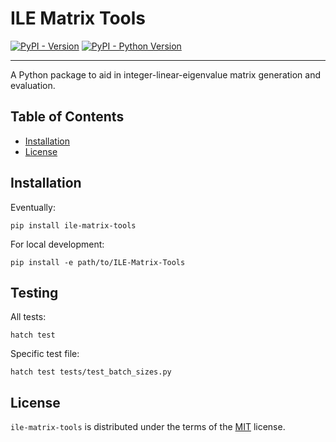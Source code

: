 # ILE Matrix Tools

[![PyPI - Version](https://img.shields.io/pypi/v/ile-matrix-tools.svg)](https://pypi.org/project/ile-matrix-tools)
[![PyPI - Python Version](https://img.shields.io/pypi/pyversions/ile-matrix-tools.svg)](https://pypi.org/project/ile-matrix-tools)

-----

A Python package to aid in integer-linear-eigenvalue matrix generation and evaluation.

## Table of Contents

- [Installation](#installation)
- [License](#license)

## Installation

Eventually:
```console
pip install ile-matrix-tools
```

For local development:
```console
pip install -e path/to/ILE-Matrix-Tools
```

## Testing

All tests:
```
hatch test
```

Specific test file:
```
hatch test tests/test_batch_sizes.py
```

## License

`ile-matrix-tools` is distributed under the terms of the [MIT](https://spdx.org/licenses/MIT.html) license.